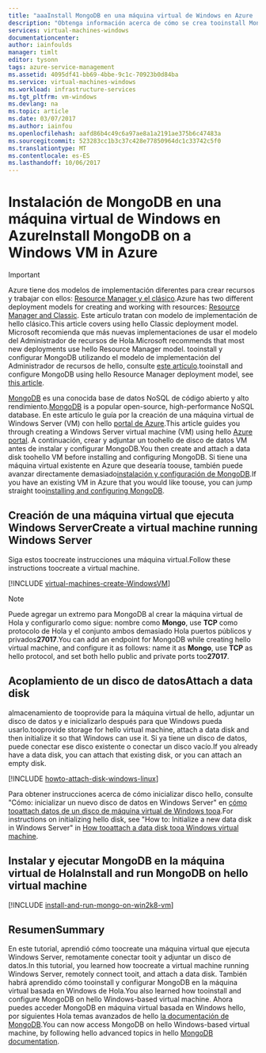 ```yaml
---
title: "aaaInstall MongoDB en una máquina virtual de Windows en Azure | Documentos de Microsoft"
description: "Obtenga información acerca de cómo se crea tooinstall MongoDB en una máquina virtual de Azure con el modelo de implementación clásica de hello ejecuta Windows Server."
services: virtual-machines-windows
documentationcenter: 
author: iainfoulds
manager: timlt
editor: tysonn
tags: azure-service-management
ms.assetid: 4095df41-bb69-4bbe-9c1c-70923b0d84ba
ms.service: virtual-machines-windows
ms.workload: infrastructure-services
ms.tgt_pltfrm: vm-windows
ms.devlang: na
ms.topic: article
ms.date: 03/07/2017
ms.author: iainfou
ms.openlocfilehash: aafd86b4c49c6a97ae8a1a2191ae375b6c47483a
ms.sourcegitcommit: 523283cc1b3c37c428e77850964dc1c33742c5f0
ms.translationtype: MT
ms.contentlocale: es-ES
ms.lasthandoff: 10/06/2017
---
```

# <a name="install-mongodb-on-a-windows-vm-in-azure"></a><span data-ttu-id="1d832-103">Instalación de MongoDB en una máquina virtual de Windows en Azure</span><span class="sxs-lookup"><span data-stu-id="1d832-103">Install MongoDB on a Windows VM in Azure</span></span>
> [!IMPORTANT]
> <span data-ttu-id="1d832-104">Azure tiene dos modelos de implementación diferentes para crear recursos y trabajar con ellos: [Resource Manager y el clásico](../../../resource-manager-deployment-model.md).</span><span class="sxs-lookup"><span data-stu-id="1d832-104">Azure has two different deployment models for creating and working with resources: [Resource Manager and Classic](../../../resource-manager-deployment-model.md).</span></span>  <span data-ttu-id="1d832-105">Este artículo tratan con modelo de implementación de hello clásico.</span><span class="sxs-lookup"><span data-stu-id="1d832-105">This article covers using hello Classic deployment model.</span></span> <span data-ttu-id="1d832-106">Microsoft recomienda que más nuevas implementaciones de usar el modelo del Administrador de recursos de Hola.</span><span class="sxs-lookup"><span data-stu-id="1d832-106">Microsoft recommends that most new deployments use hello Resource Manager model.</span></span> <span data-ttu-id="1d832-107">tooinstall y configurar MongoDB utilizando el modelo de implementación del Administrador de recursos de hello, consulte [este artículo](../install-mongodb.md).</span><span class="sxs-lookup"><span data-stu-id="1d832-107">tooinstall and configure MongoDB using hello Resource Manager deployment model, see [this article](../install-mongodb.md).</span></span>

<span data-ttu-id="1d832-108">[MongoDB][MongoDB] es una conocida base de datos NoSQL de código abierto y alto rendimiento.</span><span class="sxs-lookup"><span data-stu-id="1d832-108">[MongoDB][MongoDB] is a popular open-source, high-performance NoSQL database.</span></span> <span data-ttu-id="1d832-109">En este artículo le guía por la creación de una máquina virtual de Windows Server (VM) con hello [portal de Azure][AzurePortal].</span><span class="sxs-lookup"><span data-stu-id="1d832-109">This article guides you through creating a Windows Server virtual machine (VM) using hello [Azure portal][AzurePortal].</span></span> <span data-ttu-id="1d832-110">A continuación, crear y adjuntar un toohello de disco de datos VM antes de instalar y configurar MongoDB.</span><span class="sxs-lookup"><span data-stu-id="1d832-110">You then create and attach a data disk toohello VM before installing and configuring MongoDB.</span></span> <span data-ttu-id="1d832-111">Si tiene una máquina virtual existente en Azure que desearía toouse, también puede avanzar directamente demasiado[instalación y configuración de MongoDB](#install-and-run-mongodb-on-the-virtual-machine).</span><span class="sxs-lookup"><span data-stu-id="1d832-111">If you have an existing VM in Azure that you would like toouse, you can jump straight too[installing and configuring MongoDB](#install-and-run-mongodb-on-the-virtual-machine).</span></span>

## <a name="create-a-virtual-machine-running-windows-server"></a><span data-ttu-id="1d832-112">Creación de una máquina virtual que ejecuta Windows Server</span><span class="sxs-lookup"><span data-stu-id="1d832-112">Create a virtual machine running Windows Server</span></span>
<span data-ttu-id="1d832-113">Siga estos toocreate instrucciones una máquina virtual.</span><span class="sxs-lookup"><span data-stu-id="1d832-113">Follow these instructions toocreate a virtual machine.</span></span>

[!INCLUDE [virtual-machines-create-WindowsVM](../../../../includes/virtual-machines-create-windowsvm.md)]

> [!NOTE]
> <span data-ttu-id="1d832-114">Puede agregar un extremo para MongoDB al crear la máquina virtual de Hola y configurarlo como sigue: nombre como **Mongo**, use **TCP** como protocolo de Hola y el conjunto ambos demasiado Hola puertos públicos y privados**27017**.</span><span class="sxs-lookup"><span data-stu-id="1d832-114">You can add an endpoint for MongoDB while creating hello virtual machine, and configure it as follows: name it as **Mongo**, use **TCP** as hello protocol, and set both hello public and private ports too**27017**.</span></span>
>
>

## <a name="attach-a-data-disk"></a><span data-ttu-id="1d832-115">Acoplamiento de un disco de datos</span><span class="sxs-lookup"><span data-stu-id="1d832-115">Attach a data disk</span></span>
<span data-ttu-id="1d832-116">almacenamiento de tooprovide para la máquina virtual de hello, adjuntar un disco de datos y e inicializarlo después para que Windows pueda usarlo.</span><span class="sxs-lookup"><span data-stu-id="1d832-116">tooprovide storage for hello virtual machine, attach a data disk and then initialize it so that Windows can use it.</span></span> <span data-ttu-id="1d832-117">Si ya tiene un disco de datos, puede conectar ese disco existente o conectar un disco vacío.</span><span class="sxs-lookup"><span data-stu-id="1d832-117">If you already have a data disk, you can attach that existing disk, or you can attach an empty disk.</span></span>

[!INCLUDE [howto-attach-disk-windows-linux](../../../../includes/howto-attach-disk-windows-linux.md)]

<span data-ttu-id="1d832-118">Para obtener instrucciones acerca de cómo inicializar disco hello, consulte "Cómo: inicializar un nuevo disco de datos en Windows Server" en [cómo tooattach datos de un disco de máquina virtual de Windows tooa](attach-disk.md).</span><span class="sxs-lookup"><span data-stu-id="1d832-118">For instructions on initializing hello disk, see "How to: Initialize a new data disk in Windows Server" in [How tooattach a data disk tooa Windows virtual machine](attach-disk.md).</span></span>

## <a name="install-and-run-mongodb-on-hello-virtual-machine"></a><span data-ttu-id="1d832-119">Instalar y ejecutar MongoDB en la máquina virtual de Hola</span><span class="sxs-lookup"><span data-stu-id="1d832-119">Install and run MongoDB on hello virtual machine</span></span>
[!INCLUDE [install-and-run-mongo-on-win2k8-vm](../../../../includes/install-and-run-mongo-on-win2k8-vm.md)]

## <a name="summary"></a><span data-ttu-id="1d832-120">Resumen</span><span class="sxs-lookup"><span data-stu-id="1d832-120">Summary</span></span>
<span data-ttu-id="1d832-121">En este tutorial, aprendió cómo toocreate una máquina virtual que ejecuta Windows Server, remotamente conectar tooit y adjuntar un disco de datos.</span><span class="sxs-lookup"><span data-stu-id="1d832-121">In this tutorial, you learned how toocreate a virtual machine running Windows Server, remotely connect tooit, and attach a data disk.</span></span>  <span data-ttu-id="1d832-122">También habrá aprendido cómo tooinstall y configurar MongoDB en la máquina virtual basada en Windows de Hola.</span><span class="sxs-lookup"><span data-stu-id="1d832-122">You also learned how tooinstall and configure MongoDB on hello Windows-based virtual machine.</span></span> <span data-ttu-id="1d832-123">Ahora puedes acceder MongoDB en máquina virtual basada en Windows hello, por siguientes Hola temas avanzados de hello [la documentación de MongoDB][MongoDocs].</span><span class="sxs-lookup"><span data-stu-id="1d832-123">You can now access MongoDB on hello Windows-based virtual machine, by following hello advanced topics in hello [MongoDB documentation][MongoDocs].</span></span>

[MongoDocs]: http://docs.mongodb.org/manual/
[MongoDB]: http://www.mongodb.org/
[AzurePortal]: https://portal.azure.com/

